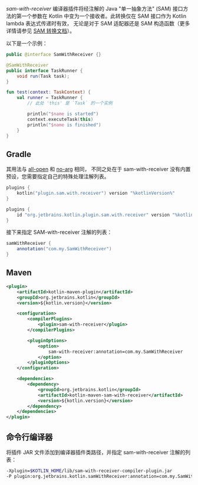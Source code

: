 [//]: # (title: SAM-with-receiver 编译器插件)

*sam-with-receiver* 编译器插件将经注解的 Java "单一抽象方法" (SAM)
接口方法的第一个参数在 Kotlin 中变为一个接收者。此转换仅在 SAM 接口作为 Kotlin lambda 表达式传递时有效，
无论是对于 SAM 适配器还是 SAM 构造函数（更多详情请参见 [SAM 转换文档](java-interop.md#sam-conversions)）。

以下是一个示例：

```java
public @interface SamWithReceiver {}

@SamWithReceiver
public interface TaskRunner {
    void run(Task task);
}
```

```kotlin
fun test(context: TaskContext) {
    val runner = TaskRunner {
        // 此处 'this' 是 `Task` 的一个实例

        println("$name is started")
        context.executeTask(this)
        println("$name is finished")
    }
}
```

## Gradle

其用法与 [all-open](all-open-plugin.md) 和 [no-arg](no-arg-plugin.md) 相同，
不同之处在于 sam-with-receiver 没有内置预设，您需要指定自己的特殊处理注解列表。

<tabs group="build-script">
<tab title="Kotlin" group-key="kotlin">

```kotlin
plugins {
    kotlin("plugin.sam.with.receiver") version "%kotlinVersion%"
}
```

</tab>
<tab title="Groovy" group-key="groovy">

```groovy
plugins {
    id "org.jetbrains.kotlin.plugin.sam.with.receiver" version "%kotlinVersion%"
}
```

</tab>
</tabs>

接下来指定 SAM-with-receiver 注解的列表：

```groovy
samWithReceiver {
    annotation("com.my.SamWithReceiver")
}
```

## Maven

```xml
<plugin>
    <artifactId>kotlin-maven-plugin</artifactId>
    <groupId>org.jetbrains.kotlin</groupId>
    <version>${kotlin.version}</version>

    <configuration>
        <compilerPlugins>
            <plugin>sam-with-receiver</plugin>
        </compilerPlugins>

        <pluginOptions>
            <option>
                sam-with-receiver:annotation=com.my.SamWithReceiver
            </option>
        </pluginOptions>
    </configuration>

    <dependencies>
        <dependency>
            <groupId>org.jetbrains.kotlin</groupId>
            <artifactId>kotlin-maven-sam-with-receiver</artifactId>
            <version>${kotlin.version}</version>
        </dependency>
    </dependencies>
</plugin>
```

## 命令行编译器

将插件 JAR 文件添加到编译器插件类路径，并指定 sam-with-receiver 注解的列表：

```bash
-Xplugin=$KOTLIN_HOME/lib/sam-with-receiver-compiler-plugin.jar
-P plugin:org.jetbrains.kotlin.samWithReceiver:annotation=com.my.SamWithReceiver